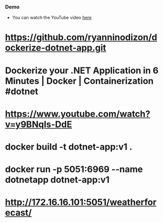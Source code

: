 ### Demo

- You can watch the YouTube video [here](https://youtu.be/y9BNqIs-DdE "here")

# https://github.com/ryanninodizon/dockerize-dotnet-app.git
# Dockerize your .NET Application in 6 Minutes | Docker | Containerization #dotnet
# https://www.youtube.com/watch?v=y9BNqIs-DdE

# docker build -t dotnet-app:v1 .
# docker run -p 5051:6969 --name dotnetapp dotnet-app:v1
# http://172.16.16.101:5051/weatherforecast/
